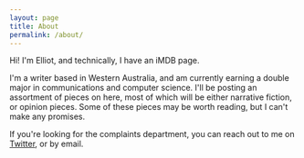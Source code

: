 ```yaml
---
layout: page
title: About
permalink: /about/
---
```


Hi! I'm Elliot, and technically, I have an iMDB page.


I'm a writer based in Western Australia, and am currently earning a double major in communications and computer science. I'll be posting an assortment of pieces on here, most of which will be either narrative fiction, or opinion pieces. Some of these pieces may be worth reading, but I can't make any promises.


If you're looking for the complaints department, you can reach out to me on [Twitter](https://twitter.com/elliotherriman), or by email.

